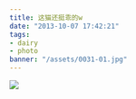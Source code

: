 ```yaml
---
title: 这猫还挺乖的w
date: "2013-10-07 17:42:21"
tags:
- dairy
- photo
banner: "/assets/0031-01.jpg"
---
```

![](/assets/0031-01.jpg)
